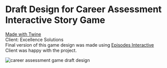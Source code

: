 # Draft Design for Career Assessment Interactive Story Game 
[Made with Twine](https://twinery.org/)</br>
Client: Excellence Solutions</br>
Final version of this game design was made using [Episodes Interactive](https://www.episodeinteractive.com/)</br>
Client was happy with the project.</br>

![career assessment game draft design](https://github.com/user-attachments/assets/6aca6031-e6e6-4466-8947-0af3a697a7b2)
